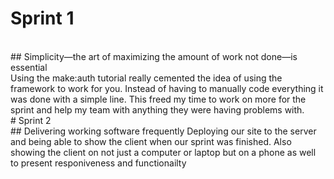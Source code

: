 # Sprint 1
<br>
## Simplicity—the art of maximizing the amount of work not done—is essential
<br>
Using the make:auth tutorial really cemented the idea of using the framework to work for you. 
Instead of having to manually code everything it was done with a simple line. This freed my time to work on more for the sprint and help my team with anything they were having problems with.
<br>
# Sprint 2
<br>
 ## Delivering working software frequently 
 Deploying our site to the server and being able to show the client when our sprint was finished. Also showing the client on not just a computer or laptop but on a phone as well to present responiveness and functionailty 
